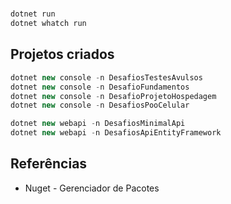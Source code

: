 #

##

```c#
dotnet run
dotnet whatch run

```

## Projetos criados

```c#
dotnet new console -n DesafiosTestesAvulsos
dotnet new console -n DesafioFundamentos
dotnet new console -n DesafioProjetoHospedagem
dotnet new console -n DesafiosPooCelular

dotnet new webapi -n DesafiosMinimalApi
dotnet new webapi -n DesafiosApiEntityFramework
```

## Referências

- Nuget - Gerenciador de Pacotes
